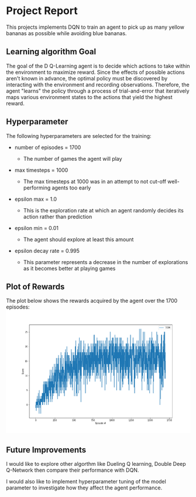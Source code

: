 # Project Report

This projects implements DQN to train an agent to pick up as many yellow bananas as possible while avoiding blue bananas.  

## Learning algorithm Goal

The goal of the D Q-Learning agent is to decide which actions to take within the environment to maximize reward. Since the effects of possible actions aren't known in advance, the optimal policy must be discovered by interacting with the environment and recording observations. Therefore, the agent "learns" the policy through a process of trial-and-error that iteratively maps various environment states to the actions that yield the highest reward.

## Hyperparameter 

The following hyperparameters are selected for the training: 

* number of episodes = 1700 
    - The number of games the agent will play

* max timesteps = 1000 
    - The max timesteps at 1000 was in an attempt to not cut-off well-performing agents too early

* epsilon max = 1.0
    - This is the exploration rate at which an agent randomly decides its action rather than prediction

* epsilon min = 0.01
    - The agent should explore at least this amount
    
* epsilon decay rate = 0.995
    - This parameter represents a decrease in the number of explorations as it becomes better at playing games


## Plot of Rewards
The plot below shows the rewards acquired by the agent over the 1700 episodes:
![Score per episode](score_per_episode_plot.png?raw=true "Rewards over Episodes")


## Future Improvements 
I would like to explore other algorthm like Dueling Q learning, Double Deep Q-Network then compare their performance with DQN.

I would also like to implement hyperparameter tuning of the model parameter to investigate how they affect the agent performance.
